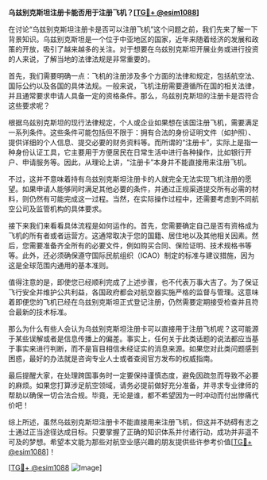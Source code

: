 **乌兹别克斯坦注册卡能否用于注册飞机？[[TG💪+ @esim1088](https://t.me/s/esim1088)]**

在讨论“乌兹别克斯坦注册卡是否可以注册飞机”这个问题之前，我们先来了解一下背景知识。乌兹别克斯坦是一个位于中亚地区的国家，近年来随着经济的发展和政策的开放，吸引了越来越多的关注。对于想要在乌兹别克斯坦开展业务或进行投资的人来说，了解当地的法律法规是非常重要的。

首先，我们需要明确一点：飞机的注册涉及多个方面的法律和规定，包括航空法、国际公约以及各国的具体法规。一般来说，飞机注册需要遵循所在国的相关法律，并且通常要求申请人具备一定的资格条件。那么，乌兹别克斯坦的注册卡是否符合这些要求呢？

根据乌兹别克斯坦的现行法律规定，个人或企业如果想在该国注册飞机，需要满足一系列条件。这些条件可能包括但不限于：拥有合法的身份证明文件（如护照）、提供详细的个人信息、提交必要的财务资料等。而所谓的“注册卡”，实际上是指一种身份认证工具，它主要用于方便居民在日常生活中进行各种操作，比如银行开户、申请服务等。因此，从理论上讲，“注册卡”本身并不能直接用来注册飞机。

不过，这并不意味着持有乌兹别克斯坦注册卡的人就完全无法实现飞机注册的愿望。如果申请人能够同时满足其他必要的条件，并通过正规渠道提交所有必需的材料，则仍然有可能完成这一过程。当然，在实际操作过程中，还需要考虑到不同航空公司及监管机构的具体要求。

接下来我们来看看具体流程是如何运作的。首先，您需要确定自己是否有资格成为飞机的所有者或者运营方。这通常取决于您的国籍、居住地以及其他相关因素。然后，您需要准备齐全所有的必要文件，例如购买合同、保险证明、技术规格书等等。此外，还必须确保遵守国际民航组织（ICAO）制定的标准与建议措施，因为这是全球范围内通用的基本准则。

值得注意的是，即使您已经顺利完成了上述步骤，也不代表万事大吉了。为了保证飞行安全并维护公共利益，各国政府都会对航空器实施严格的监督与管理。这意味着即便您的飞机已经在乌兹别克斯坦正式登记注册，仍然需要定期接受检查并且符合最新的技术标准。

那么为什么有些人会认为乌兹别克斯坦注册卡可以直接用于注册飞机呢？这可能源于某些误解或者是信息传播上的偏差。事实上，任何关于此类话题的说法都应当基于事实来进行判断，而不是盲目相信未经证实的消息来源。如果您对此类问题感到困惑，最好的办法就是咨询专业人士或者查阅官方发布的权威指南。

最后提醒大家，在处理跨国事务时一定要保持谨慎态度，避免因疏忽而导致不必要的麻烦。如果您打算涉足航空领域，请务必提前做好充分准备，并寻求专业律师的帮助以确保一切合法合规。毕竟，无论是谁，都不希望因为一时冲动而付出惨痛代价吧！

综上所述，虽然乌兹别克斯坦注册卡不能直接用来注册飞机，但这并不妨碍有志之士通过正当途径达成目标。只要掌握了正确的知识体系并付诸行动，成功并非遥不可及的梦想。希望本文能为那些对航空业感兴趣的朋友提供些许参考价值[[TG💪+ @esim1088](https://t.me/s/esim1088)]！

[[TG💪+ @esim1088](https://t.me/s/esim1088) ![Image](https://i.postimg.cc/4NQfJmqS/Snipaste-2025-05-13-00-14-12.png)]